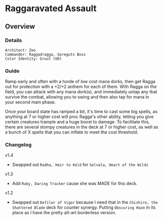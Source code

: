 # Raggaravated Assault
## Overview
### Details
```
Architect: Zoo
Commander: Raggadragga, Goreguts Boss
Color Identity: Gruul (GR)
```

### Guide
Ramp early and often with a horde of low cost mana dorks, then get Ragga out for protection with a +2/+2 anthem for each of them. With Ragga on the field, you can attack with any mana dork(s), and immediately untap any that survive the combat, allowing you to swing and then also tap for mana in your second main phase.

Once your board state has ramped a bit, it's time to cast some big spells, as anything at 7 or higher cost will proc Ragga's other ability, letting you give certain creatures trample and a huge boost to damage. To facilitate this, there are several stompy creatures in the deck at 7 or higher cost, as well as a bunch of X spells that you can inflate to meet the cost threshold.

### Changelog
v1.4
- Swapped out `Radha, Heir to Keld` for `Selvala, Heart of the Wilds`

v1.3
- Add `Ruby, Daring Tracker` cause she was MADE for this deck.

v1.2
- Swapped out `Defiler of Vigor` because I need that in the `Chishiro, the Shattered Blade` deck for counter synergy. Putting `Obscuring Haze` in its place as I have the pretty alt-art borderless version.